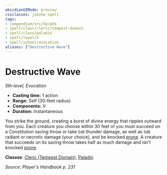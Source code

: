 ```yaml
---
obsidianUIMode: preview
cssclasses: json5e-spell
tags:
- compendium/src/5e/phb
- spell/class/cleric/tempest-domain
- spell/class/paladin
- spell/level/5
- spell/school/evocation
aliases: ["Destructive Wave"]
---
```

# Destructive Wave
*5th-level, Evocation*  

- **Casting time:** 1 action
- **Range:** Self (30-feet radius)
- **Components:** V
- **Duration:** Instantaneous

You strike the ground, creating a burst of divine energy that ripples outward from you. Each creature you choose within 30 feet of you must succeed on a Constitution saving throw or take `5d6` thunder damage, as well as `5d6` radiant or necrotic damage (your choice), and be knocked [prone](/compendium/rules/conditions.md#prone). A creature that succeeds on its saving throw takes half as much damage and isn't knocked [prone](/compendium/rules/conditions.md#prone).

**Classes**: [Cleric (Tempest Domain)](/compendium/classes/cleric-tempest-domain.md), [Paladin](/compendium/classes/paladin.md)

*Source: Player's Handbook p. 231*